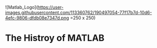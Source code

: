![Matlab_Logo](https://user-images.githubusercontent.com/113360762/190497054-77f17b7d-10d6-4efc-9806-dfdb08e7347d.png =250 x 250)
# The Histroy of MATLAB 




